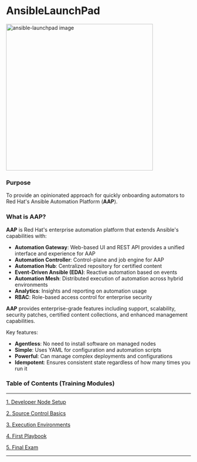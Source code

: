 # AnsibleLaunchPad

<img src="images/ansible-launchpad.png" alt="ansible-launchpad image" width="400" height="400">

### Purpose
To provide an opinionated approach for quickly onboarding automators to Red Hat's Ansible Automation Platform (**AAP**).

### What is AAP?
**AAP** is Red Hat's enterprise automation platform that extends Ansible's capabilities with:

- **Automation Gateway**: Web-based UI and REST API provides a unified interface and experience for AAP
- **Automation Controller**: Control-plane and job engine for AAP
- **Automation Hub**: Centralized repository for certified content
- **Event-Driven Ansible (EDA)**: Reactive automation based on events
- **Automation Mesh**: Distributed execution of automation across hybrid environments
- **Analytics**: Insights and reporting on automation usage
- **RBAC**: Role-based access control for enterprise security

**AAP** provides enterprise-grade features including support, scalability, security patches, certified content collections, and enhanced management capabilities.

Key features:
- **Agentless**: No need to install software on managed nodes
- **Simple**: Uses YAML for configuration and automation scripts
- **Powerful**: Can manage complex deployments and configurations
- **Idempotent**: Ensures consistent state regardless of how many times you run it


### Table of Contents (Training Modules)
--------------------

[1. Developer Node Setup](modules/developer-node-setup/)

[2. Source Control Basics](modules/source-control/)

[3. Execution Environments](modules/ee/)

[4. First Playbook](modules/first-playbook/)

[5. Final Exam](modules/final/)

--------------------
